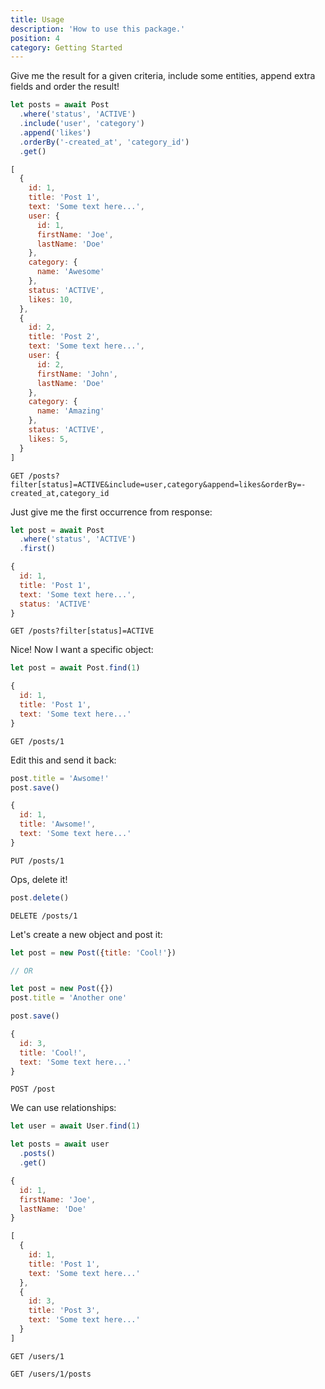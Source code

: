 ```yaml
---
title: Usage
description: 'How to use this package.'
position: 4
category: Getting Started
---
```


Give me the result for a given criteria, include some entities, append extra fields and order the result!

<code-group>
  <code-block label="Request" active>

  ```js
  let posts = await Post
    .where('status', 'ACTIVE')
    .include('user', 'category')
    .append('likes')
    .orderBy('-created_at', 'category_id')  
    .get()
  ```

  </code-block>
  <code-block label="Response">

  ```js
  [
    {
      id: 1,
      title: 'Post 1',
      text: 'Some text here...',
      user: {
        id: 1,
        firstName: 'Joe',
        lastName: 'Doe'
      },
      category: {
        name: 'Awesome'
      },
      status: 'ACTIVE',
      likes: 10,
    },
    {
      id: 2,
      title: 'Post 2',
      text: 'Some text here...',
      user: {
        id: 2,
        firstName: 'John',
        lastName: 'Doe'
      },
      category: {
        name: 'Amazing'
      },
      status: 'ACTIVE',
      likes: 5,
    } 
  ]
  ```

  </code-block>
  <code-block label="Query">

  ```
  GET /posts?filter[status]=ACTIVE&include=user,category&append=likes&orderBy=-created_at,category_id
  ```

  </code-block>
</code-group>

Just give me the first occurrence from response:

<code-group>
  <code-block Label="Request" active>

  ```js
  let post = await Post
    .where('status', 'ACTIVE')
    .first()
  ```

  </code-block>
  <code-block Label="Response">

  ```js
  {
    id: 1,
    title: 'Post 1',
    text: 'Some text here...',
    status: 'ACTIVE'
  }
  ```

  </code-block>
  <code-block Label="Query">

  ```
  GET /posts?filter[status]=ACTIVE
  ```

  </code-block>
</code-group>

Nice! Now I want a specific object:

<code-group>
  <code-block Label="Request" active>

  ```js
  let post = await Post.find(1)
  ```

  </code-block>
  <code-block Label="Response">

  ```js
  {
    id: 1,
    title: 'Post 1',
    text: 'Some text here...'
  }
  ```

  </code-block>
  <code-block Label="Query">

  ```
  GET /posts/1
  ```

  </code-block>
</code-group>

Edit this and send it back:

<code-group>
  <code-block Label="Request" active>

  ```js
  post.title = 'Awsome!'
  post.save()
  ```

  </code-block>
  <code-block Label="Response">

  ```js
  {
    id: 1,
    title: 'Awsome!',
    text: 'Some text here...'
  }
  ```

  </code-block>
  <code-block Label="Query">

  ```
  PUT /posts/1
  ```

  </code-block>
</code-group>

Ops, delete it!

<code-group>
  <code-block Label="Request" active>

  ```js
  post.delete()
  ```

  </code-block>
  <code-block Label="Query">

  ```
  DELETE /posts/1
  ```

  </code-block>
</code-group>

Let's create a new object and post it:

<code-group>
  <code-block Label="Request" active>

  ```js
  let post = new Post({title: 'Cool!'})
  
  // OR
  
  let post = new Post({})
  post.title = 'Another one'

  post.save()
  ```

  </code-block>
  <code-block Label="Response">

  ```js
  {
    id: 3,
    title: 'Cool!',
    text: 'Some text here...'
  }
  ```

  </code-block>
  <code-block Label="Query">

  ```
  POST /post
  ```

  </code-block>
</code-group>

We can use relationships:

<code-group>
  <code-block Label="Request" active>

  ```js
  let user = await User.find(1)

  let posts = await user
    .posts()
    .get()
  ```

  </code-block>
  <code-block Label="User Response">

  ```js
  {
    id: 1,
    firstName: 'Joe',
    lastName: 'Doe'
  }
  ```

  </code-block>
  <code-block Label="Posts Response">

  ```js
  [
    {
      id: 1,
      title: 'Post 1',
      text: 'Some text here...'
    },
    {
      id: 3,
      title: 'Post 3',
      text: 'Some text here...'
    } 
  ]
  ```

  </code-block>
  <code-block Label="Query">

  ```
  GET /users/1

  GET /users/1/posts
  ```

  </code-block>
</code-group>
